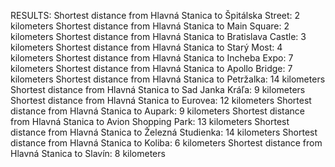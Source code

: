 RESULTS:
Shortest distance from Hlavná Stanica to Špitálska Street: 2 kilometers
Shortest distance from Hlavná Stanica to Main Square: 2 kilometers
Shortest distance from Hlavná Stanica to Bratislava Castle: 3 kilometers
Shortest distance from Hlavná Stanica to Starý Most: 4 kilometers
Shortest distance from Hlavná Stanica to Incheba Expo: 7 kilometers
Shortest distance from Hlavná Stanica to Apollo Bridge: 7 kilometers
Shortest distance from Hlavná Stanica to Petržalka: 14 kilometers
Shortest distance from Hlavná Stanica to Sad Janka Kráľa: 9 kilometers
Shortest distance from Hlavná Stanica to Eurovea: 12 kilometers
Shortest distance from Hlavná Stanica to Aupark: 9 kilometers
Shortest distance from Hlavná Stanica to Avion Shopping Park: 13 kilometers
Shortest distance from Hlavná Stanica to Železná Studienka: 14 kilometers
Shortest distance from Hlavná Stanica to Koliba: 6 kilometers
Shortest distance from Hlavná Stanica to Slavín: 8 kilometers